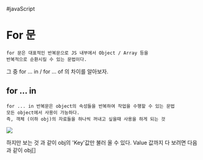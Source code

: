 #javaScript 

# For 문
	for 문은 대표적인 반복문으로 JS 내부에서 Object / Array 등을 
	반복적으로 순환시킬 수 있는 문법이다.

  그 중 for ... in / for ... of 의 차이를 알아보자.
## for ... in 
	for ... in 반복문은 object의 속성들을 반복하여 작업을 수행할 수 있는 문법
	모든 object에서 사용이 가능하다.
	즉, 객체 (이하 obj)의 자료들을 하나씩 꺼내고 싶을때 사용을 하게 되는 것
	
![](https://i.imgur.com/16lbkte.png)

하지만 보는 것 과 같이 obj의 'Key'값만 불러 올 수 있다.
Value 값까지 다 보려면 다음과 같이 obj[]